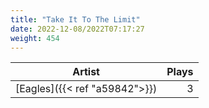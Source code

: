 ```yaml
---
title: "Take It To The Limit"
date: 2022-12-08/2022T07:17:27
weight: 454
---
```




 Artist | Plays 
----- | -----:
[Eagles]({{< ref "a59842">}}) | 3
